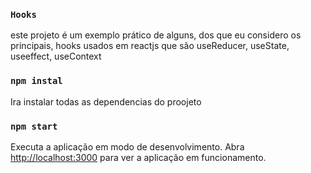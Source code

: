 ### `Hooks`

este projeto é um exemplo prático de alguns, dos que eu considero os principais, hooks usados em reactjs que são useReducer, useState, useeffect, useContext

### `npm instal`

Ira instalar todas as dependencias do proojeto

### `npm start`

Executa a aplicação em modo de desenvolvimento.
Abra [http://localhost:3000](http://localhost:3000) para ver a aplicação em funcionamento.

